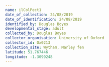 ```yaml
---
name: ilColPect1
date_of_collection: 24/08/2019
date_of_identification: 24/08/2019
identified_by: Douglas Boyes
developmental_stage: adult
collected_by: Douglas Boyes
collector_organisation: University of Oxford
collector_id: Ox0213
collection_site: Wytham, Marley fen
latitude: 51.767446
longitude: -1.3099248
---
```

